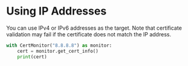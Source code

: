 # Using IP Addresses

You can use IPv4 or IPv6 addresses as the target. Note that certificate validation may fail if the certificate does not match the IP address.

```python
with CertMonitor("8.8.8.8") as monitor:
    cert = monitor.get_cert_info()
    print(cert)
```
